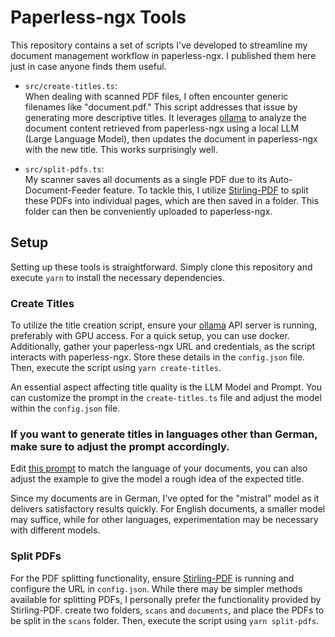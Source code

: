 # Paperless-ngx Tools

This repository contains a set of scripts I've developed to streamline my document management workflow in paperless-ngx.
I published them here just in case anyone finds them useful.

- `src/create-titles.ts`:\
When dealing with scanned PDF files, I often encounter generic filenames like "document.pdf." This script addresses that issue by generating more descriptive titles. It leverages [ollama](https://ollama.com/) to analyze the document content retrieved from paperless-ngx using a local LLM (Large Language Model), then updates the document in paperless-ngx with the new title. This works surprisingly well.

- `src/split-pdfs.ts`:\
My scanner saves all documents as a single PDF due to its Auto-Document-Feeder feature. To tackle this, I utilize [Stirling-PDF](https://github.com/Stirling-Tools/Stirling-PDF) to split these PDFs into individual pages, which are then saved in a folder. This folder can then be conveniently uploaded to paperless-ngx.

## Setup
Setting up these tools is straightforward. Simply clone this repository and execute `yarn` to install the necessary dependencies.

### Create Titles
To utilize the title creation script, ensure your [ollama](https://ollama.com/) API server is running, preferably with GPU access.
For a quick setup, you can use docker.
Additionally, gather your paperless-ngx URL and credentials, as the script interacts with paperless-ngx. Store these details in the `config.json` file. Then, execute the script using `yarn create-titles`.

An essential aspect affecting title quality is the LLM Model and Prompt. You can customize the prompt in the `create-titles.ts` file and adjust the model within the `config.json` file.

### **If you want to generate titles in languages other than German, make sure to adjust the prompt accordingly.**
Edit [this prompt](./src/create-titles.ts#L21) to match the language of your documents, you can also adjust the example to give the model a rough idea of the expected title.


Since my documents are in German, I've opted for the "mistral" model as it delivers satisfactory results quickly. For English documents, a smaller model may suffice, while for other languages, experimentation may be necessary with different models.

### Split PDFs
For the PDF splitting functionality, ensure [Stirling-PDF](https://github.com/Stirling-Tools/Stirling-PDF) is running and configure the URL in `config.json`. While there may be simpler methods available for splitting PDFs, I personally prefer the functionality provided by Stirling-PDF.
create two folders, `scans` and `documents`, and place the PDFs to be split in the `scans` folder. Then, execute the script using `yarn split-pdfs`.
